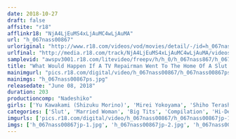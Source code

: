```yaml
---
date: 2018-10-27
draft: false
affsite: "r18"
afflinkr18: "NjA4LjEuMS4xLjAuMC4wLjAuMA"
url: "h_067nass00867"
urloriginal: "http://www.r18.com/videos/vod/movies/detail/-/id=h_067nass00867"
urlfinal: "http://media.r18.com/track/NjA4LjEuMS4xLjAuMC4wLjAuMA/videos/vod/movies/detail/-/id=h_067nass00867"
samplevid: "awspv3001.r18.com/litevideo/freepv/h/h_0/h_067nass867/h_067nass867_dmb_w.mp4"
title: "What Would Happen If A TV Repairman Went To The Home Of A Slut Housewife Who Welcomed Him At The Door Buck Naked... 3"
mainimgurl: "pics.r18.com/digital/video/h_067nass00867/h_067nass00867ps.jpg"
mainimgs: "h_067nass00867ps.jpg"
releasedate: "June 08, 2018"
duration: 203
productioncomp: "Nadeshiko"
girls: ['Yu Kawakami (Shizuku Morino)', 'Mirei Yokoyama', 'Shiho Terashima', 'Honoka Orihara', 'Iroha Narumiya', 'Waka Ninomiya', 'Iori Tomino']
categories: ['Slut', 'Married Woman', 'Big Tits', 'Compilation', 'Hi-Def']
imgurls: ['pics.r18.com/digital/video/h_067nass00867/h_067nass00867jp-1.jpg', 'pics.r18.com/digital/video/h_067nass00867/h_067nass00867jp-2.jpg', 'pics.r18.com/digital/video/h_067nass00867/h_067nass00867jp-3.jpg', 'pics.r18.com/digital/video/h_067nass00867/h_067nass00867jp-4.jpg', 'pics.r18.com/digital/video/h_067nass00867/h_067nass00867jp-5.jpg', 'pics.r18.com/digital/video/h_067nass00867/h_067nass00867jp-6.jpg', 'pics.r18.com/digital/video/h_067nass00867/h_067nass00867jp-7.jpg', 'pics.r18.com/digital/video/h_067nass00867/h_067nass00867jp-8.jpg', 'pics.r18.com/digital/video/h_067nass00867/h_067nass00867jp-9.jpg', 'pics.r18.com/digital/video/h_067nass00867/h_067nass00867jp-10.jpg', 'pics.r18.com/digital/video/h_067nass00867/h_067nass00867jp-11.jpg', 'pics.r18.com/digital/video/h_067nass00867/h_067nass00867jp-12.jpg', 'pics.r18.com/digital/video/h_067nass00867/h_067nass00867jp-13.jpg', 'pics.r18.com/digital/video/h_067nass00867/h_067nass00867jp-14.jpg', 'pics.r18.com/digital/video/h_067nass00867/h_067nass00867jp-15.jpg', 'pics.r18.com/digital/video/h_067nass00867/h_067nass00867jp-16.jpg', 'pics.r18.com/digital/video/h_067nass00867/h_067nass00867jp-17.jpg', 'pics.r18.com/digital/video/h_067nass00867/h_067nass00867jp-18.jpg', 'pics.r18.com/digital/video/h_067nass00867/h_067nass00867jp-19.jpg', 'pics.r18.com/digital/video/h_067nass00867/h_067nass00867jp-20.jpg']
imgs: ['h_067nass00867jp-1.jpg', 'h_067nass00867jp-2.jpg', 'h_067nass00867jp-3.jpg', 'h_067nass00867jp-4.jpg', 'h_067nass00867jp-5.jpg', 'h_067nass00867jp-6.jpg', 'h_067nass00867jp-7.jpg', 'h_067nass00867jp-8.jpg', 'h_067nass00867jp-9.jpg', 'h_067nass00867jp-10.jpg', 'h_067nass00867jp-11.jpg', 'h_067nass00867jp-12.jpg', 'h_067nass00867jp-13.jpg', 'h_067nass00867jp-14.jpg', 'h_067nass00867jp-15.jpg', 'h_067nass00867jp-16.jpg', 'h_067nass00867jp-17.jpg', 'h_067nass00867jp-18.jpg', 'h_067nass00867jp-19.jpg', 'h_067nass00867jp-20.jpg']
---
```


